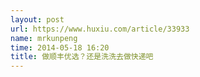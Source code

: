 ```yaml
---
layout: post
url: https://www.huxiu.com/article/33933
name: mrkunpeng
time: 2014-05-18 16:20
title: 做顺丰优选？还是洗洗去做快递吧
---
```

